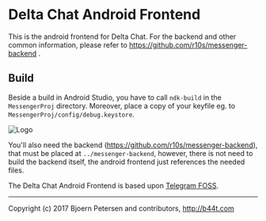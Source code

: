 Delta Chat Android Frontend
================================================================================

This is the android frontend for Delta Chat.  For the backend and other common
information, please refer to https://github.com/r10s/messenger-backend .


Build
--------------------------------------------------------------------------------

Beside a build in Android Studio, you have to call `ndk-build` in the
`MessengerProj` directory.  Moreover, place a copy of your keyfile eg. to
`MessengerProj/config/debug.keystore`.

![Logo](https://messenger.b44t.com/start-img4.png)

You'll also need the backend (https://github.com/r10s/messenger-backend), that
must be placed at `../messenger-backend`, however, there is not need to build
the backend itself, the android frontend just references the needed files.

The Delta Chat Android Frontend is based upon
[Telegram FOSS](https://github.com/slp/Telegram-FOSS).

---

Copyright (c) 2017 Bjoern Petersen and contributors, http://b44t.com
